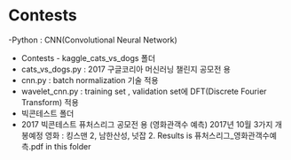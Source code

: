 # Contests

-Python : CNN(Convolutional Neural Network)
- Contests - kaggle_cats_vs_dogs 폴더
- cats_vs_dogs.py : 2017 구글코리아 머신러닝 챌린지 공모전 용
- cnn.py : batch normalization 기술 적용
- wavelet_cnn.py : training set , validation set에 DFT(Discrete Fourier Transform) 적용 
- 빅콘테스트 폴더
- 2017 빅콘테스트 퓨처스리그 공모전 용 (영화관객수 예측)
2017년 10월 3가지 개봉예정 영화 : 킹스맨 2, 남한산성, 넛잡 2.
Results is 퓨처스리그_영화관객수예측.pdf in this folder
